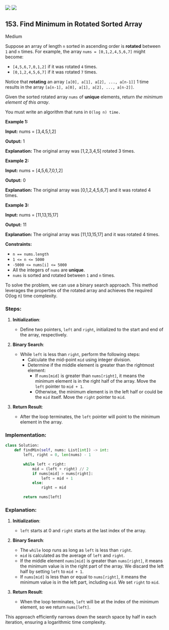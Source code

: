 [![](https://img.shields.io/github/stars/LeetCode-Top-Interview-150/LeetCode-Top-Interview-150?label=Stars&style=flat-square)](https://github.com/LeetCode-Top-Interview-150/LeetCode-Top-Interview-150)
[![](https://img.shields.io/github/forks/LeetCode-Top-Interview-150/LeetCode-Top-Interview-150?label=Fork%20me%20on%20GitHub%20&style=flat-square)](https://github.com/LeetCode-Top-Interview-150/LeetCode-Top-Interview-150/fork)

## 153\. Find Minimum in Rotated Sorted Array

Medium

Suppose an array of length `n` sorted in ascending order is **rotated** between `1` and `n` times. For example, the array `nums = [0,1,2,4,5,6,7]` might become:

*   `[4,5,6,7,0,1,2]` if it was rotated `4` times.
*   `[0,1,2,4,5,6,7]` if it was rotated `7` times.

Notice that **rotating** an array `[a[0], a[1], a[2], ..., a[n-1]]` 1 time results in the array `[a[n-1], a[0], a[1], a[2], ..., a[n-2]]`.

Given the sorted rotated array `nums` of **unique** elements, return _the minimum element of this array_.

You must write an algorithm that runs in `O(log n) time.`

**Example 1:**

**Input:** nums = [3,4,5,1,2]

**Output:** 1

**Explanation:** The original array was [1,2,3,4,5] rotated 3 times. 

**Example 2:**

**Input:** nums = [4,5,6,7,0,1,2]

**Output:** 0

**Explanation:** The original array was [0,1,2,4,5,6,7] and it was rotated 4 times. 

**Example 3:**

**Input:** nums = [11,13,15,17]

**Output:** 11

**Explanation:** The original array was [11,13,15,17] and it was rotated 4 times. 

**Constraints:**

*   `n == nums.length`
*   `1 <= n <= 5000`
*   `-5000 <= nums[i] <= 5000`
*   All the integers of `nums` are **unique**.
*   `nums` is sorted and rotated between `1` and `n` times.

To solve the problem, we can use a binary search approach. This method leverages the properties of the rotated array and achieves the required O(log n) time complexity.

### Steps:

1. **Initialization**:
   - Define two pointers, `left` and `right`, initialized to the start and end of the array, respectively.

2. **Binary Search**:
   - While `left` is less than `right`, perform the following steps:
     - Calculate the mid-point `mid` using integer division.
     - Determine if the middle element is greater than the rightmost element:
       - If `nums[mid]` is greater than `nums[right]`, it means the minimum element is in the right half of the array. Move the `left` pointer to `mid + 1`.
       - Otherwise, the minimum element is in the left half or could be the `mid` itself. Move the `right` pointer to `mid`.

3. **Return Result**:
   - After the loop terminates, the `left` pointer will point to the minimum element in the array.

### Implementation:

```python
class Solution:
    def findMin(self, nums: List[int]) -> int:
        left, right = 0, len(nums) - 1
        
        while left < right:
            mid = (left + right) // 2
            if nums[mid] > nums[right]:
                left = mid + 1
            else:
                right = mid
        
        return nums[left]
```

### Explanation:

1. **Initialization**:
   - `left` starts at 0 and `right` starts at the last index of the array.

2. **Binary Search**:
   - The `while` loop runs as long as `left` is less than `right`.
   - `mid` is calculated as the average of `left` and `right`.
   - If the middle element `nums[mid]` is greater than `nums[right]`, it means the minimum value is in the right part of the array. We discard the left half by setting `left` to `mid + 1`.
   - If `nums[mid]` is less than or equal to `nums[right]`, it means the minimum value is in the left part, including `mid`. We set `right` to `mid`.

3. **Return Result**:
   - When the loop terminates, `left` will be at the index of the minimum element, so we return `nums[left]`.

This approach efficiently narrows down the search space by half in each iteration, ensuring a logarithmic time complexity.